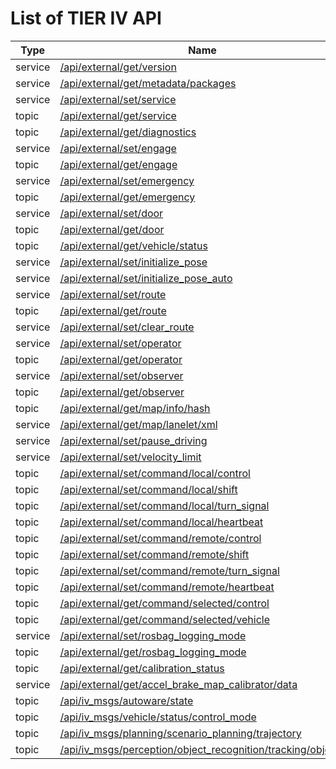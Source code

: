 # List of TIER IV API

| Type    | Name                                                                                                                           | Data                                                                                                                                 |
| ------- | ------------------------------------------------------------------------------------------------------------------------------ | ------------------------------------------------------------------------------------------------------------------------------------ |
| service | [/api/external/get/version](./api/external/get/version.md)                                                                     | [autoware_external_api_msgs/srv/GetVersion](./type/autoware_external_api_msgs/srv/GetVersion.md)                                     |
| service | [/api/external/get/metadata/packages](./api/external/get/metadata/packages.md)                                                 | [tier4_external_api_msgs/srv/GetMetadataPackages](./type/tier4_external_api_msgs/srv/GetMetadataPackages.md)                         |
| service | [/api/external/set/service](./api/external/set/service.md)                                                                     | [tier4_external_api_msgs/srv/SetService](./type/tier4_external_api_msgs/srv/SetService.md)                                           |
| topic   | [/api/external/get/service](./api/external/get/service.md)                                                                     | [tier4_external_api_msgs/msg/Service](./type/tier4_external_api_msgs/msg/Service.md)                                                 |
| topic   | [/api/external/get/diagnostics](./api/external/get/diagnostics.md)                                                             | [tier4_external_api_msgs/msg/ClassifiedDiagnostics](./type/tier4_external_api_msgs/msg/ClassifiedDiagnostics.md)                     |
| service | [/api/external/set/engage](./api/external/set/engage.md)                                                                       | [tier4_external_api_msgs/srv/Engage](./type/tier4_external_api_msgs/srv/Engage.md)                                                   |
| topic   | [/api/external/get/engage](./api/external/get/engage.md)                                                                       | [tier4_external_api_msgs/msg/EngageStatus](./type/tier4_external_api_msgs/msg/EngageStatus.md)                                       |
| service | [/api/external/set/emergency](./api/external/set/emergency.md)                                                                 | [tier4_external_api_msgs/srv/SetEmergency](./type/tier4_external_api_msgs/srv/SetEmergency.md)                                       |
| topic   | [/api/external/get/emergency](./api/external/get/emergency.md)                                                                 | [tier4_external_api_msgs/msg/Emergency](./type/tier4_external_api_msgs/msg/Emergency.md)                                             |
| service | [/api/external/set/door](./api/external/set/door.md)                                                                           | [tier4_external_api_msgs/srv/SetDoor](./type/tier4_external_api_msgs/srv/SetDoor.md)                                                 |
| topic   | [/api/external/get/door](./api/external/get/door.md)                                                                           | [tier4_external_api_msgs/msg/DoorStatus](./type/tier4_external_api_msgs/msg/DoorStatus.md)                                           |
| topic   | [/api/external/get/vehicle/status](./api/external/get/vehicle/status.md)                                                       | [tier4_external_api_msgs/msg/VehicleStatusStamped](./type/tier4_external_api_msgs/msg/VehicleStatusStamped.md)                       |
| service | [/api/external/set/initialize_pose](./api/external/set/initialize_pose.md)                                                     | [tier4_external_api_msgs/srv/InitializePose](./type/tier4_external_api_msgs/srv/InitializePose.md)                                   |
| service | [/api/external/set/initialize_pose_auto](./api/external/set/initialize_pose_auto.md)                                           | [tier4_external_api_msgs/srv/InitializePoseAuto](./type/tier4_external_api_msgs/srv/InitializePoseAuto.md)                           |
| service | [/api/external/set/route](./api/external/set/route.md)                                                                         | [tier4_external_api_msgs/srv/SetRoute](./type/tier4_external_api_msgs/srv/SetRoute.md)                                               |
| topic   | [/api/external/get/route](./api/external/get/route.md)                                                                         | [tier4_external_api_msgs/msg/Route](./type/tier4_external_api_msgs/msg/Route.md)                                                     |
| service | [/api/external/set/clear_route](./api/external/set/clear_route.md)                                                             | [tier4_external_api_msgs/srv/ClearRoute](./type/tier4_external_api_msgs/srv/ClearRoute.md)                                           |
| service | [/api/external/set/operator](./api/external/set/operator.md)                                                                   | [tier4_external_api_msgs/srv/SetOperator](./type/tier4_external_api_msgs/srv/SetOperator.md)                                         |
| topic   | [/api/external/get/operator](./api/external/get/operator.md)                                                                   | [tier4_external_api_msgs/msg/Operator](./type/tier4_external_api_msgs/msg/Operator.md)                                               |
| service | [/api/external/set/observer](./api/external/set/observer.md)                                                                   | [tier4_external_api_msgs/srv/SetObserver](./type/tier4_external_api_msgs/srv/SetObserver.md)                                         |
| topic   | [/api/external/get/observer](./api/external/get/observer.md)                                                                   | [tier4_external_api_msgs/msg/Observer](./type/tier4_external_api_msgs/msg/Observer.md)                                               |
| topic   | [/api/external/get/map/info/hash](./api/external/get/map/info/hash.md)                                                         | [tier4_external_api_msgs/msg/MapHash](./type/tier4_external_api_msgs/msg/MapHash.md)                                                 |
| service | [/api/external/get/map/lanelet/xml](./api/external/get/map/lanelet/xml.md)                                                     | [tier4_external_api_msgs/srv/GetTextFile](./type/tier4_external_api_msgs/srv/GetTextFile.md)                                         |
| service | [/api/external/set/pause_driving](./api/external/set/pause_driving.md)                                                         | [tier4_external_api_msgs/srv/PauseDriving](./type/tier4_external_api_msgs/srv/PauseDriving.md)                                       |
| service | [/api/external/set/velocity_limit](./api/external/set/velocity_limit.md)                                                       | [tier4_external_api_msgs/srv/SetVelocityLimit](./type/tier4_external_api_msgs/srv/SetVelocityLimit.md)                               |
| topic   | [/api/external/set/command/local/control](./api/external/set/command/local/control.md)                                         | [tier4_external_api_msgs/msg/ControlCommandStamped](./type/tier4_external_api_msgs/msg/ControlCommandStamped.md)                     |
| topic   | [/api/external/set/command/local/shift](./api/external/set/command/local/shift.md)                                             | [tier4_external_api_msgs/msg/GearShiftStamped](./type/tier4_external_api_msgs/msg/GearShiftStamped.md)                               |
| topic   | [/api/external/set/command/local/turn_signal](./api/external/set/command/local/turn_signal.md)                                 | [tier4_external_api_msgs/msg/TurnSignalStamped](./type/tier4_external_api_msgs/msg/TurnSignalStamped.md)                             |
| topic   | [/api/external/set/command/local/heartbeat](./api/external/set/command/local/heartbeat.md)                                     | [tier4_external_api_msgs/msg/Heartbeat](./type/tier4_external_api_msgs/msg/Heartbeat.md)                                             |
| topic   | [/api/external/set/command/remote/control](./api/external/set/command/remote/control.md)                                       | [tier4_external_api_msgs/msg/ControlCommandStamped](./type/tier4_external_api_msgs/msg/ControlCommandStamped.md)                     |
| topic   | [/api/external/set/command/remote/shift](./api/external/set/command/remote/shift.md)                                           | [tier4_external_api_msgs/msg/GearShiftStamped](./type/tier4_external_api_msgs/msg/GearShiftStamped.md)                               |
| topic   | [/api/external/set/command/remote/turn_signal](./api/external/set/command/remote/turn_signal.md)                               | [tier4_external_api_msgs/msg/TurnSignalStamped](./type/tier4_external_api_msgs/msg/TurnSignalStamped.md)                             |
| topic   | [/api/external/set/command/remote/heartbeat](./api/external/set/command/remote/heartbeat.md)                                   | [tier4_external_api_msgs/msg/Heartbeat](./type/tier4_external_api_msgs/msg/Heartbeat.md)                                             |
| topic   | [/api/external/get/command/selected/control](./api/external/get/command/selected/control.md)                                   | [tier4_external_api_msgs/msg/ControlCommandStamped](./type/tier4_external_api_msgs/msg/ControlCommandStamped.md)                     |
| topic   | [/api/external/get/command/selected/vehicle](./api/external/get/command/selected/vehicle.md)                                   | [tier4_external_api_msgs/msg/ControlCommandStamped](./type/tier4_external_api_msgs/msg/ControlCommandStamped.md)                     |
| service | [/api/external/set/rosbag_logging_mode](./api/external/set/rosbag_logging_mode.md)                                             | [tier4_external_api_msgs/srv/SetRosbagLoggingMode](./type/tier4_external_api_msgs/srv/SetRosbagLoggingMode.md)                       |
| topic   | [/api/external/get/rosbag_logging_mode](./api/external/get/rosbag_logging_mode.md)                                             | [tier4_external_api_msgs/msg/RosbagLoggingMode](./type/tier4_external_api_msgs/msg/RosbagLoggingMode.md)                             |
| topic   | [/api/external/get/calibration_status](./api/external/get/calibration_status.md)                                               | [tier4_external_api_msgs/msg/CalibrationStatusArray](./type/tier4_external_api_msgs/msg/CalibrationStatusArray.md)                   |
| service | [/api/external/get/accel_brake_map_calibrator/data](./api/external/get/accel_brake_map_calibrator/data.md)                     | [tier4_external_api_msgs/srv/GetAccelBrakeMapCalibrationData](./type/tier4_external_api_msgs/srv/GetAccelBrakeMapCalibrationData.md) |
| topic   | [/api/iv_msgs/autoware/state](./api/iv_msgs/autoware/state.md)                                                                 | [tier4_system_msgs/msg/AutowareState](./type/tier4_system_msgs/msg/AutowareState.md)                                                 |
| topic   | [/api/iv_msgs/vehicle/status/control_mode](./api/iv_msgs/vehicle/status/control_mode.md)                                       | [tier4_vehicle_msgs/msg/ControlMode](./type/tier4_vehicle_msgs/msg/ControlMode.md)                                                   |
| topic   | [/api/iv_msgs/planning/scenario_planning/trajectory](./api/iv_msgs/planning/scenario_planning/trajectory.md)                   | [tier4_planning_msgs/msg/Trajectory](./type/tier4_planning_msgs/msg/Trajectory.md)                                                   |
| topic   | [/api/iv_msgs/perception/object_recognition/tracking/objects](./api/iv_msgs/perception/object_recognition/tracking/objects.md) | tier4_perception_msgs/msg/DynamicObjectArray                                                                                         |
